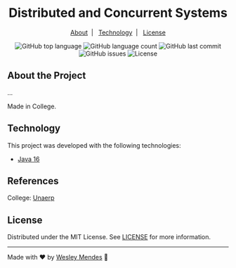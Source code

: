 <h1 align="center">
  Distributed and Concurrent Systems
</h1>

<p align="center">
  <a href="#about-the-project">About</a>&nbsp;&nbsp;|&nbsp;&nbsp;
  <a href="#technology">Technology</a>&nbsp;&nbsp;|&nbsp;&nbsp;
  <a href="#license">License</a>
</p>

<p align="center">
  <img alt="GitHub top language" src="https://img.shields.io/github/languages/top/wesgtox/Distributed-and-Concurrent-Systems?style=plastic" />
  <img alt="GitHub language count" src="https://img.shields.io/github/languages/count/wesgtox/Distributed-and-Concurrent-Systems?style=plastic" />
  <img alt="GitHub last commit" src="https://img.shields.io/github/last-commit/wesgtox/Distributed-and-Concurrent-Systems?style=plastic" />
  <img alt="GitHub issues" src="https://img.shields.io/github/issues/wesgtox/Distributed-and-Concurrent-Systems?style=plastic" />
  <img alt="License" src="https://img.shields.io/github/license/wesgtox/Distributed-and-Concurrent-Systems?style=plastic" />
</p>

## About the Project

...

Made in College.


## Technology 

This project was developed with the following technologies:

- [Java 16](https://www.oracle.com/java/)


## References

College: [Unaerp](http://www.unaerp.br/)


## License

Distributed under the MIT License. See [LICENSE](LICENSE) for more information.

---

Made with ♥ by [Wesley Mendes](https://wesleymendes.com.br/) :wave:
